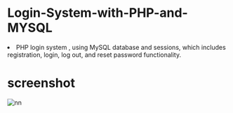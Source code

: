 # Login-System-with-PHP-and-MYSQL

<li> PHP login system , using MySQL database and sessions, which includes registration, login, log out, and reset password functionality. </li>


# screenshot

![nn](https://user-images.githubusercontent.com/12325386/27990520-473db294-648c-11e7-9f21-91257c28b0ca.JPG)
